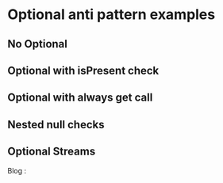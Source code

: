 # Optional anti pattern examples
## No Optional
## Optional with isPresent check
## Optional with always get call
## Nested null checks
## Optional Streams


Blog :